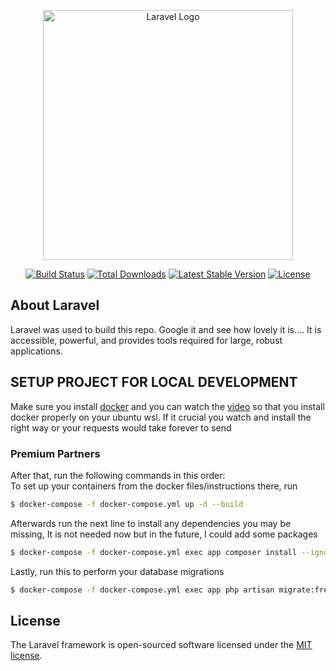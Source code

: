<p align="center"><a href="https://laravel.com" target="_blank"><img src="https://raw.githubusercontent.com/laravel/art/master/logo-lockup/5%20SVG/2%20CMYK/1%20Full%20Color/laravel-logolockup-cmyk-red.svg" width="400" alt="Laravel Logo"></a></p>

<p align="center">
<a href="https://github.com/laravel/framework/actions"><img src="https://github.com/laravel/framework/workflows/tests/badge.svg" alt="Build Status"></a>
<a href="https://packagist.org/packages/laravel/framework"><img src="https://img.shields.io/packagist/dt/laravel/framework" alt="Total Downloads"></a>
<a href="https://packagist.org/packages/laravel/framework"><img src="https://img.shields.io/packagist/v/laravel/framework" alt="Latest Stable Version"></a>
<a href="https://packagist.org/packages/laravel/framework"><img src="https://img.shields.io/packagist/l/laravel/framework" alt="License"></a>
</p>

## About Laravel

Laravel was used to build this repo. Google it and see how lovely it is.... It is accessible, powerful, and provides tools required for large, robust applications.

## SETUP PROJECT FOR LOCAL DEVELOPMENT

Make sure you install [docker](https://docs.docker.com/engine/install/ubuntu/) and you can watch the [video](https://www.youtube.com/watch?v=2ezNqqaSjq8&t=488s) so that you install docker properly on your ubuntu wsl. If it crucial you watch and install the right way or your requests would take forever to send

### Premium Partners

After that, run the following commands in this order: <br>
To set up your containers from the docker files/instructions there, run

```bash
$ docker-compose -f docker-compose.yml up -d --build
```

Afterwards run the next line to install any dependencies you may be missing, It is not needed now
but in the future, I could add some packages

```bash
$ docker-compose -f docker-compose.yml exec app composer install --ignore-platform-reqs
```

Lastly, run this to perform your database migrations

```bash
$ docker-compose -f docker-compose.yml exec app php artisan migrate:fresh

```

## License

The Laravel framework is open-sourced software licensed under the [MIT license](https://opensource.org/licenses/MIT).
